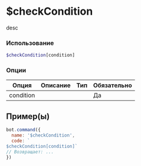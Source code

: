 # $checkCondition
desc
### Использование
```php
$checkCondition[condition]
```

### Опции

| Опция | Описание | Тип | Обязательно |
|--------|-------------|------|----------|
| condition |  |  | Да |  
## Пример(ы)

```javascript
bot.command({
  name: '$checkCondition',
  code: `
$checkCondition[condition]`
// Возвращает: ...
})
```